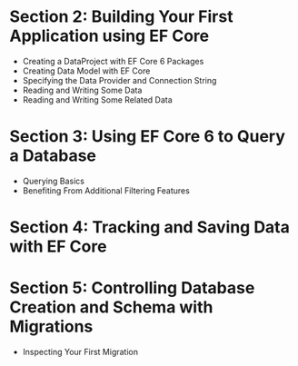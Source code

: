 # Section 2: Building Your First Application using EF Core
* Creating a DataProject with EF Core 6 Packages
* Creating Data Model with EF Core
* Specifying the Data Provider and Connection String
* Reading and Writing Some Data
* Reading and Writing Some Related Data
# Section 3: Using EF Core 6 to Query a Database
* Querying Basics
* Benefiting From Additional Filtering Features
# Section 4: Tracking and Saving Data with EF Core
# Section 5: Controlling Database Creation and Schema with Migrations
* Inspecting Your First Migration
